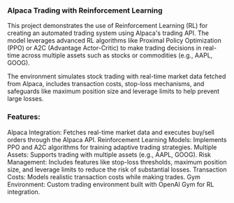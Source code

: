 ### Alpaca Trading with Reinforcement Learning

This project demonstrates the use of Reinforcement Learning (RL) for creating an automated trading system using Alpaca's trading API. The model leverages advanced RL algorithms like Proximal Policy Optimization (PPO) or A2C (Advantage Actor-Critic) to make trading decisions in real-time across multiple assets such as stocks or commodities (e.g., AAPL, GOOG).

The environment simulates stock trading with real-time market data fetched from Alpaca, includes transaction costs, stop-loss mechanisms, and safeguards like maximum position size and leverage limits to help prevent large losses.

### Features:

Alpaca Integration: Fetches real-time market data and executes buy/sell orders through the Alpaca API.
Reinforcement Learning Models: Implements PPO and A2C algorithms for training adaptive trading strategies.
Multiple Assets: Supports trading with multiple assets (e.g., AAPL, GOOG).
Risk Management: Includes features like stop-loss thresholds, maximum position size, and leverage limits to reduce the risk of substantial losses.
Transaction Costs: Models realistic transaction costs while making trades.
Gym Environment: Custom trading environment built with OpenAI Gym for RL integration.
